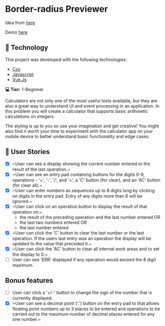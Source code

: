 # Border-radius Previewer

Idea from [here](https://github.com/florinpop17/app-ideas)

Demo [here](https://jsfiddle.net/npzvya06/)

## 🚀 Technology

This project was developed with the following technologies:

- [Css](https://www.w3schools.com/css/)
- [Javascript](https://www.w3schools.com/js/)
- [Vue.Js](https://vuejs.org/)

**💻 Tier:** 1-Beginner

Calculators are not only one of the most useful tools available, but they are also a great way to understand UI and event processing in an application. In this problem you will create a calculator that supports basic arithmetic calculations on integers.

The styling is up to you so use your imagination and get creative! You might also find it worth your time to experiment with the calculator app on your mobile device to better understand basic functionality and edge cases.

## 🧠 User Stories

- [x] ~User can see a display showing the current number entered or the result of the last operation.~
- [x] ~User can see an entry pad containing buttons for the digits 0-9, operations - '+', '-', '/', and '=', a 'C' button (for clear), and an 'AC' button (for clear all).~
- [x] ~User can enter numbers as sequences up to 8 digits long by clicking on digits in the entry pad. Entry of any digits more than 8 will be ignored.~
- [x] ~User can click on an operation button to display the result of that operation on:~
    * the result of the preceding operation and the last number entered OR
    * the last two numbers entered OR
    * the last number entered
- [x] ~User can click the 'C' button to clear the last number or the last operation. If the users last entry was an operation the display will be
updated to the value that preceded it.~
- [x] ~User can click the 'AC' button to clear all internal work areas and to set the display to 0.~
- [ ] User can see 'ERR' displayed if any operation would exceed the 
8 digit maximum.

## Bonus features

- [ ] User can click a '+/-' button to change the sign of the number that is currently displayed.
- [x] ~User can see a decimal point ('.') button on the entry pad to that allows floating point numbers up to 3 places to be entered and operations to be carried out to the maximum number of decimal places entered for any one number.~
